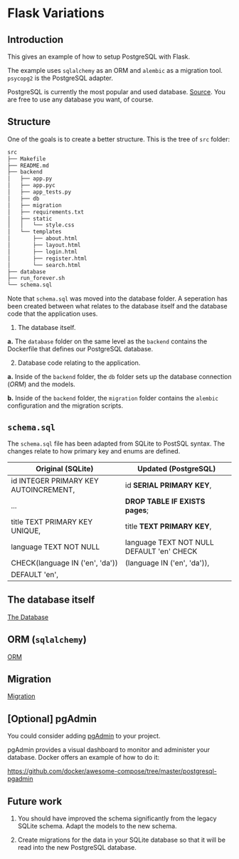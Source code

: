 # Flask Variations

## Introduction

This gives an example of how to setup PostgreSQL with Flask. 

The example uses `sqlalchemy` as an ORM and `alembic` as a migration tool. `psycopg2` is the PostgreSQL adapter.

PostgreSQL is currently the most popular and used database. [Source](https://survey.stackoverflow.co/2023/#section-most-popular-technologies-databases). You are free to use any database you want, of course.


## Structure

One of the goals is to create a better structure. This is the tree of `src` folder:

```bash
src
├── Makefile
├── README.md
├── backend
│   ├── app.py
│   ├── app.pyc
│   ├── app_tests.py
│   ├── db
│   ├── migration
│   ├── requirements.txt
│   ├── static
│   │   └── style.css
│   └── templates
│       ├── about.html
│       ├── layout.html
│       ├── login.html
│       ├── register.html
│       └── search.html
├── database
├── run_forever.sh
└── schema.sql
```

Note that `schema.sql` was moved into the database folder. A seperation has been created between what relates to the database itself and the database code that the application uses.

1. The database itself. 

**a.** The `database` folder on the same level as the `backend` contains the Dockerfile that defines our PostgreSQL database. 


2. Database code relating to the application.

**a.** Inside of the `backend` folder, the `db` folder sets up the database connection (*ORM*) and the models. 

**b.** Inside of the `backend` folder, the `migration` folder contains the `alembic` configuration and the migration scripts.

## `schema.sql`

The `schema.sql` file has been adapted from SQLite to PostSQL syntax. The changes relate to how primary key and enums are defined. 

Original (SQLite)                            | Updated (PostgreSQL)
---------------------------------------------|-----------------------------------------
  id INTEGER PRIMARY KEY AUTOINCREMENT,      |   id **SERIAL PRIMARY KEY**,
    ...                                      | **DROP TABLE IF EXISTS pages**;
  title TEXT PRIMARY KEY UNIQUE,             |   title **TEXT PRIMARY KEY**,
  language TEXT NOT NULL                     |   language TEXT NOT NULL DEFAULT 'en' CHECK
  CHECK(language IN ('en', 'da'))            |   (language IN ('en', 'da')),
  DEFAULT 'en',                              |


## The database itself

[The Database](./tutorial/The_Database.md)


## ORM (`sqlalchemy`)

[ORM](./tutorial/ORM.md)



## Migration

[Migration](./tutorial/Migration.md)

## [Optional] pgAdmin

You could consider adding [pgAdmin](https://www.pgadmin.org/) to your project. 

pgAdmin provides a visual dashboard to monitor and administer your database. Docker offers an example of how to do it:

https://github.com/docker/awesome-compose/tree/master/postgresql-pgadmin


## Future work

1. You should have improved the schema significantly from the legacy SQLite schema. Adapt the models to the new schema.

2. Create migrations for the data in your SQLite database so that it will be read into the new PostgreSQL database.
